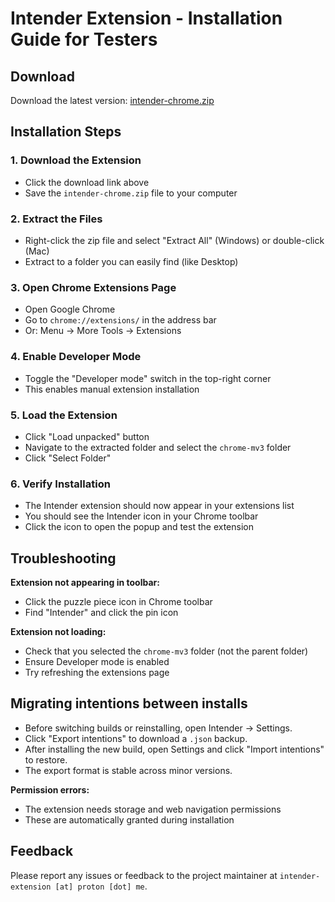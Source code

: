 # Intender Extension - Installation Guide for Testers

## Download

Download the latest version: [intender-chrome.zip](https://github.com/jonathanmoregard/intender/releases/latest/download/intender-chrome.zip)

## Installation Steps

### 1. Download the Extension

- Click the download link above
- Save the `intender-chrome.zip` file to your computer

### 2. Extract the Files

- Right-click the zip file and select "Extract All" (Windows) or double-click (Mac)
- Extract to a folder you can easily find (like Desktop)

### 3. Open Chrome Extensions Page

- Open Google Chrome
- Go to `chrome://extensions/` in the address bar
- Or: Menu → More Tools → Extensions

### 4. Enable Developer Mode

- Toggle the "Developer mode" switch in the top-right corner
- This enables manual extension installation

### 5. Load the Extension

- Click "Load unpacked" button
- Navigate to the extracted folder and select the `chrome-mv3` folder
- Click "Select Folder"

### 6. Verify Installation

- The Intender extension should now appear in your extensions list
- You should see the Intender icon in your Chrome toolbar
- Click the icon to open the popup and test the extension

## Troubleshooting

**Extension not appearing in toolbar:**

- Click the puzzle piece icon in Chrome toolbar
- Find "Intender" and click the pin icon

**Extension not loading:**

- Check that you selected the `chrome-mv3` folder (not the parent folder)
- Ensure Developer mode is enabled
- Try refreshing the extensions page

## Migrating intentions between installs

- Before switching builds or reinstalling, open Intender → Settings.
- Click "Export intentions" to download a `.json` backup.
- After installing the new build, open Settings and click "Import intentions" to restore.
- The export format is stable across minor versions.

**Permission errors:**

- The extension needs storage and web navigation permissions
- These are automatically granted during installation

## Feedback

Please report any issues or feedback to the project maintainer at `intender-extension [at] proton [dot] me`.
